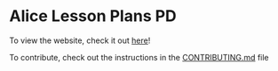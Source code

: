 # Alice Lesson Plans PD

To view the website, check it out [here](https://montanastorytelling.github.io/alice-lessons-pd/)!

To contribute, check out the instructions in the [CONTRIBUTING.md](https://github.com/montanastorytelling/alice-lessons-pd/blob/gh-pages/CONTRIBUTING.md) file

